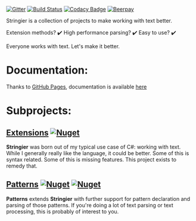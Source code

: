 ﻿[![Gitter](https://badges.gitter.im/Stringier/community.svg)](https://gitter.im/Stringier/community?utm_source=badge&utm_medium=badge&utm_campaign=pr-badge)
[![Build Status](https://dev.azure.com/p-kell/Stringier/_apis/build/status/Entomy.Stringier?branchName=master)](https://dev.azure.com/p-kell/Stringier/_build/latest?definitionId=2&branchName=master)
[![Codacy Badge](https://api.codacy.com/project/badge/Grade/02ab838da67f4c929ef985b3f7d8a732)](https://www.codacy.com/app/Entomy/Stringier?utm_source=github.com&amp;utm_medium=referral&amp;utm_content=Entomy/Stringier&amp;utm_campaign=Badge_Grade)
[![Beerpay](https://img.shields.io/beerpay/Entomy/Stringier.svg)](https://beerpay.io/Entomy/Stringier)

Stringier is a collection of projects to make working with text better.

Extension methods? ✔️ High performance parsing? ✔️ Easy to use? ✔️

Everyone works with text. Let's make it better.

# Documentation:

Thanks to [GitHub Pages](https://pages.github.com/), documentation is available [here](https://entomy.github.io/Stringier/)

# Subprojects:

## [Extensions](https://github.com/Entomy/Stringier/tree/master/Extensions) [![Nuget](https://img.shields.io/nuget/dt/Stringier.svg?label=Stringier&logo=Nuget)](https://www.nuget.org/packages/Stringier/)


**Stringier** was born out of my typical use case of C#: working with text. While I generally really like the language, it could be better. Some of this is syntax related. Some of this is missing features. This project exists to remedy that.

## [Patterns](https://github.com/Entomy/Stringier/tree/master/Patterns) [![Nuget](https://img.shields.io/nuget/dt/Stringier.Patterns.svg?label=Stringier.Patterns&logo=nuget)](https://www.nuget.org/packages/Stringier.Patterns/) [![Nuget](https://img.shields.io/nuget/dt/Stringier.Patterns.FSharp?label=F%23%20Extension&logo=nuget)](https://www.nuget.org/packages/Stringier.Patterns.FSharp/)


**Patterns** extends **Stringier** with further support for pattern declaration and parsing of those patterns. If you're doing a lot of text parsing or text processing, this is probably of interest to you.